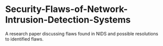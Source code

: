# Security-Flaws-of-Network-Intrusion-Detection-Systems
A research paper discussing flaws found in NIDS and possible resolutions to identified flaws.
